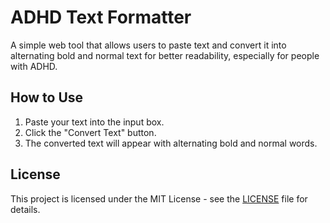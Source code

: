 # ADHD Text Formatter

A simple web tool that allows users to paste text and convert it into alternating bold and normal text for better readability, especially for people with ADHD.

## How to Use

1. Paste your text into the input box.
2. Click the "Convert Text" button.
3. The converted text will appear with alternating bold and normal words.

## License

This project is licensed under the MIT License - see the [LICENSE](LICENSE) file for details.
